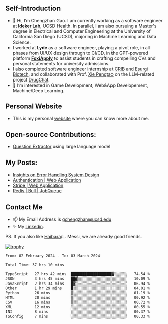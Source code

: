 ## Self-Introduction
- 👋 Hi, I’m Chengzhan Gao. I am currently working as a software engineer at **[Ideker Lab](https://idekerlab.ucsd.edu/)**, UCSD Health. In parallel, I am also pursuing a Master's degree in Electrical and Computer Engineering at the University of California San Diego (UCSD), majoring in Machine Learning and Data Science.
- I worked at **Lyde** as a software engineer, playing a pivot role, in all phases from UI/UX design through to CI/CD, in the GPT-powered platform **[FoxiApply](https://lyde.io)** to assist students in crafting compelling CVs and personal statements for university admissions.
- I also completed software engineer internship at [CRIB](https://apps.apple.com/us/app/crib-for-roommates/id6468918103?platform=iphone) and [Esurgi Biotech](https://myesurgi.com/), and collaborated with Prof. [Xie Pengtao](https://pengtaoxie.github.io/) on the LLM-related project [DrugChat](https://github.com/UCSD-AI4H/drugchat).
- 👀 I’m interested in Game Development, Web&App Developement, Machine/Deep Learning.

## Personal Website
-  This is my personal [website](https://gaochengzhan.netlify.app/) where you can know more about me.

## Open-source Contributions:
- [Question Extractor](https://github.com/nestordemeure/question_extractor) using large language model

## My Posts:
- [Insights on Error Handling System Design](https://gaochengzhan.netlify.app/post/error-handling/)
- [Authentication | Web Application](https://gaochengzhan.netlify.app/post/authentication/)
- [Stripe | Web Application](https://gaochengzhan.netlify.app/post/stripe/)
- [Redis | Bull | JobQueue](https://gaochengzhan.netlify.app/post/job-queue/)

## Contact Me
- 📫 My Email Address is gchengzhan@ucsd.edu
- ✨ My [Linkedin](https://www.linkedin.com/in/chengzhan-christoffel-gao/).

PS. If you also like [Haibara](https://www.detectiveconanworld.com/wiki/Ai_Haibara)/L. Messi, we are already good friends.

[![trophy](https://github-profile-trophy.vercel.app/?username=gaochengzhan&theme=flat&row=1&margin-w=12)](https://github.com/ryo-ma/github-profile-trophy)

<!--START_SECTION:waka-->

```txt
From: 02 February 2024 - To: 03 March 2024

Total Time: 37 hrs 10 mins

TypeScript   27 hrs 42 mins  ██████████████████▓░░░░░░   74.54 %
JSON         3 hrs 45 mins   ██▓░░░░░░░░░░░░░░░░░░░░░░   10.09 %
JavaScript   2 hrs 34 mins   █▓░░░░░░░░░░░░░░░░░░░░░░░   06.94 %
Other        1 hr 29 mins    █░░░░░░░░░░░░░░░░░░░░░░░░   04.01 %
Python       26 mins         ▒░░░░░░░░░░░░░░░░░░░░░░░░   01.19 %
HTML         20 mins         ▒░░░░░░░░░░░░░░░░░░░░░░░░   00.92 %
CSV          16 mins         ▒░░░░░░░░░░░░░░░░░░░░░░░░   00.72 %
XML          12 mins         ░░░░░░░░░░░░░░░░░░░░░░░░░   00.55 %
INI          8 mins          ░░░░░░░░░░░░░░░░░░░░░░░░░   00.37 %
TSConfig     7 mins          ░░░░░░░░░░░░░░░░░░░░░░░░░   00.33 %
```

<!--END_SECTION:waka-->

<!---
gaochengzhan/gaochengzhan is a ✨ special ✨ repository because its `README.md` (this file) appears on your GitHub profile.
You can click the Preview link to take a look at your changes.
--->
